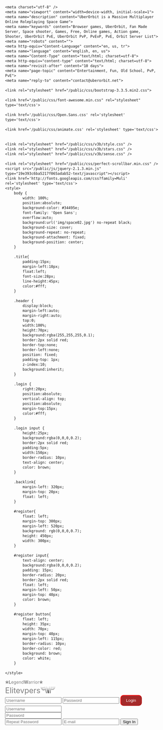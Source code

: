 
<!DOCTYPE HTML>
<html class="no-js" lang="en">
<head>
	<title>LegendWarrior</title>

	<meta charset="utf-8" />
	<meta name="viewport" content="width=device-width, initial-scale=1">
	<meta name="description" content="UberOrbit is a Massive Multiplayer Online Roleplaying Space Game">
	<meta name="keywords" content="Browser games, UberOrbit, Fan Made Server, Space shooter, Games, Free, Online games, Action game, Shooter, UberOrbit PvE, UberOrbit PvP, PvEvP, PvE, Orbit Server List">
	<meta name="robots" content="">
	<meta http-equiv="Content-Language" content="en, us, tr">
	<meta name="language" content="english, en, us">
	<meta name="Content-Type" content="text/html; charset=utf-8">
	<meta http-equiv="content-type" content="text/html; charset=utf-8">
	<meta name="revisit-after" content="10 days">
	<meta name="page-topic" content="Entertainment, Fun, Old School, PvP, PvE">
	<meta name="reply-to" content="contact@uberorbit.net">

	<link rel="stylesheet" href="/public/css/bootstrap-3.3.5.min2.css">

	<link href="/public/css/font-awesome.min.css" rel="stylesheet" type='text/css'>

	<link href='/public/css/Open.Sans.css' rel='stylesheet' type='text/css'>

	<link href='/public/css/animate.css' rel='stylesheet' type='text/css'>


	<link rel="stylesheet" href="/public/css/v3b/style.css" />
	<link rel="stylesheet" href="/public/css/v3b/stars.css" />
	<link rel="stylesheet" href="/public/css/v3b/sense.css" />

	<link rel="stylesheet" href="/public/css/perfect-scrollbar.min.css" />
	<script src="/public/js/jquery-2.1.3.min.js" type="19e393c6ba5217f065adab52-text/javascript"></script>
	<link href='http://fonts.googleapis.com/css?family=Muli' rel='stylesheet' type='text/css'>
	<style>
		body {
			width: 100%;
			position:absolute;
			background-color: #34495e;
			font-family: 'Open Sans';
			overflow:auto;
			background:url('img/space02.jpg') no-repeat black; 
			background-size: cover;
			background-repeat: no-repeat;
			background-attachment: fixed;
			background-position: center;
		}

		.title{
			padding:15px;
			margin-left:10px;
			float:left;
			font-size:28px;
			line-height:45px;
			color:#fff;
		}

		.header {
			display:block;
			margin-left:auto;
			margin-right:auto;
			top:0;
			width:100%;
			height:70px;
			background:rgba(255,255,255,0.1);
			border:2px solid red;
			border-top:none;
			border-left:none;
		  	position: fixed;
			padding-top: 1px;
		  	z-index:10;
		  	background:inherit;
		}

		.login {
			right:20px;
			position:absolute;
			vertical-align: top;
			position:absolute;
			margin-top:15px;
			color:#fff;
		}

		.login input {
			height:25px;
			background:rgba(0,0,0,0.2);
			border:2px solid red;
			padding:5px;
			width:150px;
			border-radius: 10px;
			text-align: center;
			color: brown;
		}

		.backlink{
			margin-left: 320px;
			margin-top: 20px;
			float: left;
		}

		#register{
			float: left;
			margin-top: 300px;
			margin-left: 520px;
			background: rgb(0,0,0,0.7);
			height: 450px;
			width: 300px;
		}

		#register input{
			text-align: center;
			background:rgba(0,0,0,0.2);
			padding: 15px;
			border-radius: 20px;
			border:2px solid red;
			float: left;
			margin-left: 50px;
			margin-top: 40px;
			color: brown;
		}

		#register button{
			float: left;
			height: 35px;
			width: 70px;
			margin-top: 40px;
			margin-left: 115px;
			border-radius: 10px;
			border-color: red;
			background: brown;
			color: white;
		}

	</style>
</head>
	<body>
		<div class="header">
			<div class="title">
				<a href="#" class="fg-white" style="text-decoration: none; color: grey;"><b>✯L</b>egend<b>W</b>arrior<b>✯</b></a>
			</div>
			<div class="backlink">
				<a class="fg-blue" href="http://elitepvpers.com/" style="text-decoration: none; font-size: 25px; color: grey;">Elitevpers<i><img src="img/elitepvpers.png"></i></a>
			</div>
			<div class="login">
				<form action="/login" id="loginForm" method="post">
					<input type="text" required name="v3_username" placeholder="Username">
					<input type="password" required name="v3_password" placeholder="Password">
					<button style="border-radius: 10px; height: 35px; width: 70px; background: brown; color: white; border-color: red">
					Login</button>
				</form>
			</div>
		</div>
		<div id="register">
			<input type="" name="" placeholder="Username"><br>
			<input type="" name="" placeholder="Password"><br>
			<input type="" name="" placeholder="Repeat Password">
			<input type="" name="" placeholder="E-mail">
			<button>Sign In</button>
		</div>
	</body>
</html>
